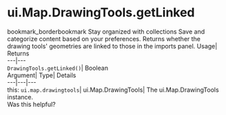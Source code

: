  
#  ui.Map.DrawingTools.getLinked 
bookmark_borderbookmark Stay organized with collections  Save and categorize content based on your preferences.
Returns whether the drawing tools' geometries are linked to those in the imports panel. 
Usage| Returns  
---|---  
`DrawingTools.getLinked()`| Boolean  
Argument| Type| Details  
---|---|---  
this: `ui.map.drawingtools`| ui.Map.DrawingTools| The ui.Map.DrawingTools instance.  
Was this helpful?
